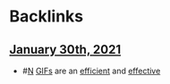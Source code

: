 
# Backlinks
## [January 30th, 2021](<January 30th, 2021.md>)
- #[N](<N.md>) [GIFs](<GIFs.md>) are an [efficient](<efficient.md>) and [effective](<effective.md>)

